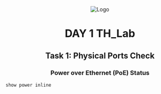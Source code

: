 <div style="text-align: center;"> <img src="https://rivanit.com/assets/logo-DaYZ0U1G.png" alt="Logo" title="TH_Lab Logo"/>  <h1>DAY 1 TH_Lab</h1> <h2>Task 1: Physical Ports Check</h2> <h3>Power over Ethernet (PoE) Status</h3> </div>

```cisco
show power inline 
```

